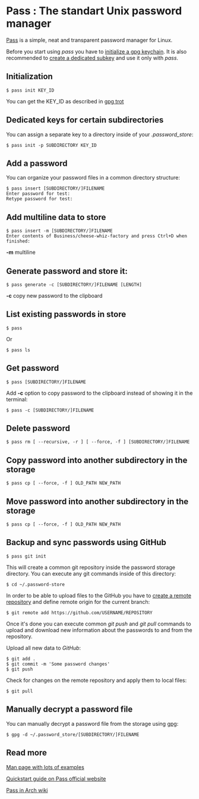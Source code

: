 
# Pass : The standart Unix password manager

[Pass](https://www.passwordstore.org/) is a simple, neat and transparent password manager for Linux.

Before you start using *pass* you have to [initialize a gpg keychain](gpg.md#init). It is also recommended to [create a dedicated subkey](gpg.md#subkey) and use it only with *pass*.

<a name='init'></a>

## Initialization
    
    $ pass init KEY_ID

You can get the KEY_ID as described in [gpg trot](gpg.md#list)

## Dedicated keys for certain subdirectories

You can assign a separate key to a directory inside of your *.password_store*:

    $ pass init -p SUBDIRECTORY KEY_ID

## Add a password

You can organize your password files in a common directory structure:

    $ pass insert [SUBDIRECTORY/]FILENAME
    Enter password for test: 
    Retype password for test:

## Add multiline data to store

    $ pass insert -m [SUBDIRECTORY/]FILENAME
    Enter contents of Business/cheese-whiz-factory and press Ctrl+D when finished:

**-m** multiline

## Generate password and store it:

    $ pass generate -c [SUBDIRECTORY/]FILENAME [LENGTH]

**-c** copy new password to the clipboard

## List existing passwords in store

    $ pass

Or
    
    $ pass ls

## Get password

    $ pass [SUBDIRECTORY/]FILENAME

Add **-c** option to copy password to the clipboard instead of showing it in the terminal:
    
    $ pass -c [SUBDIRECTORY/]FILENAME

## Delete password

    $ pass rm [ --recursive, -r ] [ --force, -f ] [SUBDIRECTORY/]FILENAME

## Copy password into another subdirectory in the storage

    $ pass cp [ --force, -f ] OLD_PATH NEW_PATH

## Move password into another subdirectory in the storage

    $ pass cp [ --force, -f ] OLD_PATH NEW_PATH

## Backup and sync passwords using GitHub

    $ pass git init

This will create a common git repository inside the password storage directory. You can execute any git commands inside of this directory:

    $ cd ~/.password-store

In order to be able to upload files to the GitHub you have to [create a remote repository](../git/create.md#gh) and define remote origin for the current branch:

    $ git remote add https://github.com/USERNAME/REPOSITORY

Once it's done you can execute common *git push* and *git pull* commands to upload and download new information about the passwords to and from the repository.

Upload all new data to *GitHub*:

    $ git add .
    $ git commit -m 'Some password changes'
    $ git push

Check for changes on the remote repository and apply them to local files:

    $ git pull

## Manually decrypt a password file

You can manually decrypt a password file from the storage using [gpg](gpg.md#decrypt):
    
    $ gpg -d ~/.password_store/[SUBDIRECTORY/]FILENAME

## Read more

[Man page with lots of examples](https://git.zx2c4.com/password-store/about/)

[Quickstart guide on Pass official website](https://www.passwordstore.org/)

[Pass in Arch wiki](https://wiki.archlinux.org/index.php/Pass)

